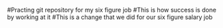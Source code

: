 #Practing git repository for my six figure job
#This is how success is done by working at it
#This is a change that we did for our six figure salary job